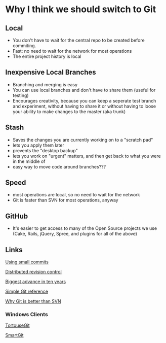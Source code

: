 # Why I think we should switch to Git

## Local

* You don't have to wait for the central repo to be created before commiting.
* Fast: no need to wait for the network for most operations
* The entire project history is local

## Inexpensive Local Branches

* Branching and merging is easy
* You can use local branches and don't have to share them (useful for testing)
* Encourages creativity, because you can keep a seperate test branch and experiment, without having to share it or without having to loose your ability to make changes to the master (aka trunk)

## Stash

* Saves the changes you are currently working on to a "scratch pad"
* lets you apply them later
* prevents the "desktop backup"
* lets you work on "urgent" matters, and then get back to what you were in the middle of
* easy way to move code around branches???

## Speed

* most operations are local, so no need to wait for the network
* Git is faster than SVN for most operations, anyway

## GitHub

* It's easier to get access to many of the Open Source projects we use (Cake, Rails, jQuery, Spree, and plugins for all of the above)

## Links

[Using small commits](http://www.conifersystems.com/2008/11/05/the-benefits-of-small-commits/)

[Distributed revision control](http://en.wikipedia.org/wiki/Distributed_revision_control)

[Biggest advance in ten years](http://joelonsoftware.com/items/2010/03/17.html)

[Simple Git reference](http://gitref.org/)

[Why Git is better than SVN](http://whygitisbetterthanx.com/)

### Windows Clients

[TortouseGit](http://code.google.com/p/tortoisegit/)

[SmartGit](http://www.syntevo.com/smartgit/index.html)
